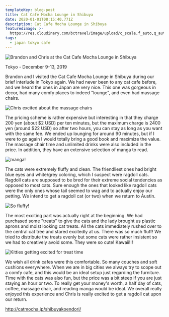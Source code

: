 ```yaml
---
templateKey: blog-post
title: Cat Cafe Mocha Lounge in Shibuya
date: 2020-01-01T08:15:40.771Z
description: Cat Cafe Mocha Lounge in Shibuya
featuredimage: >-
  https://res.cloudinary.com/bctravel/image/upload/c_scale,f_auto,q_auto,w_1080/v1577792203/IMG_20191211_164402_w8dibd.jpg
tags:
  - japan tokyo cafe
---
```

![](https://res.cloudinary.com/bctravel/image/upload/c_scale,f_auto,q_auto,w_1080/v1577792203/IMG_20191211_164402_w8dibd.jpg "Brandon and Chris at the Cat Cafe Mocha Lounge in Shibuya")

Tokyo - December 9-13, 2019

Brandon and I visited the Cat Cafe Mocha Lounge in Shibuya during our brief interlude in Tokyo again. We had never been to any cat cafe before, and we heard the ones in Japan are very nice. This one was gorgeous in decor, had many comfy places to indeed "lounge", and even had massage chairs.

![](https://res.cloudinary.com/bctravel/image/upload/c_scale,f_auto,q_auto,w_1080/v1577792225/IMG_20191211_163825_onysr1.jpg "Chris excited about the massage chairs")

The pricing scheme is rather expensive but interesting in that they charge 200 yen (about $2 USD) per ten minutes, but the maximum charge is 2400 yen (around $22 USD) so after two hours, you can stay as long as you want with the same fee. We ended up lounging for around 90 minutes, but if I were to go again I would totally bring a good book and maximize the value. The massage chair time and unlimited drinks were also included in the price. In addition, they have an extensive selection of manga to read.

![](https://res.cloudinary.com/bctravel/image/upload/c_scale,f_auto,q_auto,w_1080/v1577792198/IMG_2319_jzfdae.jpg "manga!")

The cats were extremely fluffy and clean. The friendliest ones had bright blue eyes and white/grey coloring, which I suspect were ragdoll cats. Ragdoll cats are supposed to be bred for their extreme social tendencies as opposed to most cats. Sure enough the ones that looked like ragdoll cats were the only ones whose tail seemed to wag and to actually enjoy our petting. We intend to get a ragdoll cat (or two) when we return to Austin. 

![](https://res.cloudinary.com/bctravel/image/upload/c_scale,f_auto,q_auto,w_1080/v1577792194/IMG_2323_bcnidc.jpg "So fluffy! ")

The most exciting part was actually right at the beginning. We had purchased some "treats" to give the cats and the lady brought us plastic aprons and moist looking cat treats. All the cats immediately rushed over to the central cat tree and stared excitedly at us. There was so much fluff! We tried to distribute the treats evenly but some cats were rather insistent so we had to creatively avoid some. They were so cute! Kawaii!!!

![](https://res.cloudinary.com/bctravel/image/upload/c_scale,f_auto,q_auto,w_1080/v1577792214/IMG_20191211_161235_kthcvi.jpg "Kitties getting excited for treat time")

We wish all drink cafes were this comfortable. So many couches and soft cushions everywhere. When we are in big cities we always try to scope out a comfy cafe, and this would be an ideal setup just regarding the furniture. Time with the cats was also fun, but the price was a bit steep if you are just staying an hour or two. To really get your money's worth, a half day of cats, coffee, massage chair, and reading manga would be ideal. We overall really enjoyed this experience and Chris is really excited to get a ragdoll cat upon our return.

http://catmocha.jp/shibuyakoendori/
